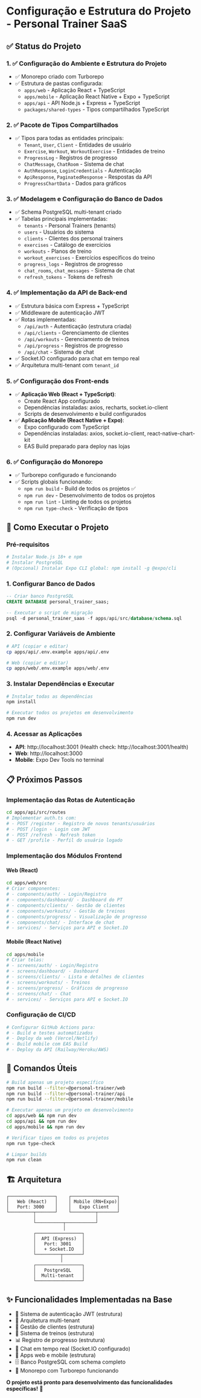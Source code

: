 # Configuração e Estrutura do Projeto - Personal Trainer SaaS

## ✅ Status do Projeto

### 1. ✅ Configuração do Ambiente e Estrutura do Projeto

- ✅ Monorepo criado com Turborepo
- ✅ Estrutura de pastas configurada:
  - `apps/web` - Aplicação React + TypeScript
  - `apps/mobile` - Aplicação React Native + Expo + TypeScript
  - `apps/api` - API Node.js + Express + TypeScript
  - `packages/shared-types` - Tipos compartilhados TypeScript

### 2. ✅ Pacote de Tipos Compartilhados

- ✅ Tipos para todas as entidades principais:
  - `Tenant`, `User`, `Client` - Entidades de usuário
  - `Exercise`, `Workout`, `WorkoutExercise` - Entidades de treino
  - `ProgressLog` - Registros de progresso
  - `ChatMessage`, `ChatRoom` - Sistema de chat
  - `AuthResponse`, `LoginCredentials` - Autenticação
  - `ApiResponse`, `PaginatedResponse` - Respostas da API
  - `ProgressChartData` - Dados para gráficos

### 3. ✅ Modelagem e Configuração do Banco de Dados

- ✅ Schema PostgreSQL multi-tenant criado
- ✅ Tabelas principais implementadas:
  - `tenants` - Personal Trainers (tenants)
  - `users` - Usuários do sistema
  - `clients` - Clientes dos personal trainers
  - `exercises` - Catálogo de exercícios
  - `workouts` - Planos de treino
  - `workout_exercises` - Exercícios específicos do treino
  - `progress_logs` - Registros de progresso
  - `chat_rooms`, `chat_messages` - Sistema de chat
  - `refresh_tokens` - Tokens de refresh

### 4. ✅ Implementação da API de Back-end

- ✅ Estrutura básica com Express + TypeScript
- ✅ Middleware de autenticação JWT
- ✅ Rotas implementadas:
  - `/api/auth` - Autenticação (estrutura criada)
  - `/api/clients` - Gerenciamento de clientes
  - `/api/workouts` - Gerenciamento de treinos
  - `/api/progress` - Registros de progresso
  - `/api/chat` - Sistema de chat
- ✅ Socket.IO configurado para chat em tempo real
- ✅ Arquitetura multi-tenant com `tenant_id`

### 5. ✅ Configuração dos Front-ends

- ✅ **Aplicação Web (React + TypeScript)**:
  - Create React App configurado
  - Dependências instaladas: axios, recharts, socket.io-client
  - Scripts de desenvolvimento e build configurados
- ✅ **Aplicação Mobile (React Native + Expo)**:
  - Expo configurado com TypeScript
  - Dependências instaladas: axios, socket.io-client, react-native-chart-kit
  - EAS Build preparado para deploy nas lojas

### 6. ✅ Configuração do Monorepo

- ✅ Turborepo configurado e funcionando
- ✅ Scripts globais funcionando:
  - `npm run build` - Build de todos os projetos ✅
  - `npm run dev` - Desenvolvimento de todos os projetos
  - `npm run lint` - Linting de todos os projetos
  - `npm run type-check` - Verificação de tipos

## 🚀 Como Executar o Projeto

### Pré-requisitos

```bash
# Instalar Node.js 18+ e npm
# Instalar PostgreSQL
# (Opcional) Instalar Expo CLI global: npm install -g @expo/cli
```

### 1. Configurar Banco de Dados

```sql
-- Criar banco PostgreSQL
CREATE DATABASE personal_trainer_saas;

-- Executar o script de migração
psql -d personal_trainer_saas -f apps/api/src/database/schema.sql
```

### 2. Configurar Variáveis de Ambiente

```bash
# API (copiar e editar)
cp apps/api/.env.example apps/api/.env

# Web (copiar e editar)
cp apps/web/.env.example apps/web/.env
```

### 3. Instalar Dependências e Executar

```bash
# Instalar todas as dependências
npm install

# Executar todos os projetos em desenvolvimento
npm run dev
```

### 4. Acessar as Aplicações

- **API**: http://localhost:3001 (Health check: http://localhost:3001/health)
- **Web**: http://localhost:3000
- **Mobile**: Expo Dev Tools no terminal

## 📋 Próximos Passos

### Implementação das Rotas de Autenticação

```bash
cd apps/api/src/routes
# Implementar auth.ts com:
# - POST /register - Registro de novos tenants/usuários
# - POST /login - Login com JWT
# - POST /refresh - Refresh token
# - GET /profile - Perfil do usuário logado
```

### Implementação dos Módulos Frontend

#### Web (React)

```bash
cd apps/web/src
# Criar componentes:
# - components/auth/ - Login/Registro
# - components/dashboard/ - Dashboard do PT
# - components/clients/ - Gestão de clientes
# - components/workouts/ - Gestão de treinos
# - components/progress/ - Visualização de progresso
# - components/chat/ - Interface de chat
# - services/ - Serviços para API e Socket.IO
```

#### Mobile (React Native)

```bash
cd apps/mobile
# Criar telas:
# - screens/auth/ - Login/Registro
# - screens/dashboard/ - Dashboard
# - screens/clients/ - Lista e detalhes de clientes
# - screens/workouts/ - Treinos
# - screens/progress/ - Gráficos de progresso
# - screens/chat/ - Chat
# - services/ - Serviços para API e Socket.IO
```

### Configuração de CI/CD

```bash
# Configurar GitHub Actions para:
# - Build e testes automatizados
# - Deploy da web (Vercel/Netlify)
# - Build mobile com EAS Build
# - Deploy da API (Railway/Heroku/AWS)
```

## 🔧 Comandos Úteis

```bash
# Build apenas um projeto específico
npm run build --filter=@personal-trainer/web
npm run build --filter=@personal-trainer/api
npm run build --filter=@personal-trainer/mobile

# Executar apenas um projeto em desenvolvimento
cd apps/web && npm run dev
cd apps/api && npm run dev
cd apps/mobile && npm run dev

# Verificar tipos em todos os projetos
npm run type-check

# Limpar builds
npm run clean
```

## 🏗️ Arquitetura

```
┌─────────────────┐    ┌─────────────────┐
│   Web (React)   │    │ Mobile (RN+Expo)│
│   Port: 3000    │    │   Expo Client   │
└─────────┬───────┘    └─────────┬───────┘
          │                      │
          └──────────┬───────────┘
                     │
          ┌─────────────────┐
          │  API (Express)  │
          │   Port: 3001    │
          │   + Socket.IO   │
          └─────────┬───────┘
                    │
          ┌─────────────────┐
          │   PostgreSQL    │
          │  Multi-tenant   │
          └─────────────────┘
```

## ✨ Funcionalidades Implementadas na Base

- 🔐 Sistema de autenticação JWT (estrutura)
- 🏢 Arquitetura multi-tenant
- 👥 Gestão de clientes (estrutura)
- 💪 Sistema de treinos (estrutura)
- 📊 Registro de progresso (estrutura)
- 💬 Chat em tempo real (Socket.IO configurado)
- 📱 Apps web e mobile (estrutura)
- 🗄️ Banco PostgreSQL com schema completo
- 🔧 Monorepo com Turborepo funcionando

**O projeto está pronto para desenvolvimento das funcionalidades específicas!** 🚀

